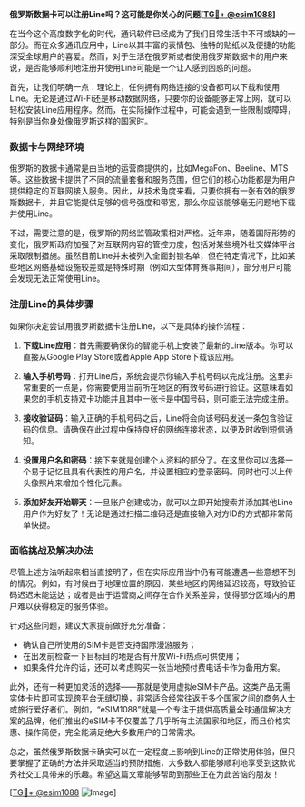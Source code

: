 **俄罗斯数据卡可以注册Line吗？这可能是你关心的问题[[TG💪+ @esim1088](https://t.me/s/esim1088)]**

在当今这个高度数字化的时代，通讯软件已经成为了我们日常生活中不可或缺的一部分。而在众多通讯应用中，Line以其丰富的表情包、独特的贴纸以及便捷的功能深受全球用户的喜爱。然而，对于生活在俄罗斯或者使用俄罗斯数据卡的用户来说，是否能够顺利地注册并使用Line可能是一个让人感到困惑的问题。

首先，让我们明确一点：理论上，任何拥有网络连接的设备都可以下载和使用Line。无论是通过Wi-Fi还是移动数据网络，只要你的设备能够正常上网，就可以轻松安装Line应用程序。然而，在实际操作过程中，可能会遇到一些限制或障碍，特别是当你身处像俄罗斯这样的国家时。

### 数据卡与网络环境

俄罗斯的数据卡通常是由当地的运营商提供的，比如MegaFon、Beeline、MTS等。这些数据卡提供了不同的流量套餐和服务范围，但它们的核心功能都是为用户提供稳定的互联网接入服务。因此，从技术角度来看，只要你拥有一张有效的俄罗斯数据卡，并且它能提供足够的信号强度和带宽，那么你应该能够毫无问题地下载并使用Line。

不过，需要注意的是，俄罗斯的网络监管政策相对严格。近年来，随着国际形势的变化，俄罗斯政府加强了对互联网内容的管控力度，包括对某些境外社交媒体平台采取限制措施。虽然目前Line并未被列入全面封锁名单，但在特定情况下，比如某些地区网络基础设施较差或是特殊时期（例如大型体育赛事期间），部分用户可能会发现无法正常使用Line。

### 注册Line的具体步骤

如果你决定尝试用俄罗斯数据卡注册Line，以下是具体的操作流程：

1. **下载Line应用**：首先需要确保你的智能手机上安装了最新的Line版本。你可以直接从Google Play Store或者Apple App Store下载该应用。
   
2. **输入手机号码**：打开Line后，系统会提示你输入手机号码以完成注册。这里非常重要的一点是，你需要使用当前所在地区的有效号码进行验证。这意味着如果您的手机支持双卡功能并且其中一张卡是中国号码，则可能无法完成注册。

3. **接收验证码**：输入正确的手机号码之后，Line将会向该号码发送一条包含验证码的信息。请确保在此过程中保持良好的网络连接状态，以便及时收到短信通知。

4. **设置用户名和密码**：接下来就是创建个人资料的部分了。在这里你可以选择一个易于记忆且具有代表性的用户名，并设置相应的登录密码。同时也可以上传头像照片来增加个性化元素。

5. **添加好友开始聊天**：一旦账户创建成功，就可以立即开始搜索并添加其他Line用户作为好友了！无论是通过扫描二维码还是直接输入对方ID的方式都非常简单快捷。

### 面临挑战及解决办法

尽管上述方法听起来相当直接明了，但在实际应用当中仍有可能遭遇一些意想不到的情况。例如，有时候由于地理位置的原因，某些地区的网络延迟较高，导致验证码迟迟未能送达；或者是由于运营商之间存在合作关系差异，使得部分区域内的用户难以获得稳定的服务体验。

针对这些问题，建议大家提前做好充分准备：
- 确认自己所使用的SIM卡是否支持国际漫游服务；
- 在出发前检查一下目标目的地是否有开放Wi-Fi热点可供使用；
- 如果条件允许的话，还可以考虑购买一张当地预付费电话卡作为备用方案。

此外，还有一种更加灵活的选择——那就是使用虚拟eSIM卡产品。这类产品无需实体卡片即可实现跨平台无缝切换，非常适合经常往返于多个国家之间的商务人士或旅行爱好者们。例如，“eSIM1088”就是一个专注于提供高质量全球通信解决方案的品牌，他们推出的eSIM卡不仅覆盖了几乎所有主流国家和地区，而且价格实惠、操作简便，完全能满足绝大多数用户的日常需求。

总之，虽然俄罗斯数据卡确实可以在一定程度上影响到Line的正常使用体验，但只要掌握了正确的方法并采取适当的预防措施，大多数人都能够顺利地享受到这款优秀社交工具带来的乐趣。希望这篇文章能够帮助到那些正在为此苦恼的朋友！

[[TG💪+ @esim1088](https://t.me/s/esim1088) ![Image](https://i.postimg.cc/4NQfJmqS/Snipaste-2025-05-13-00-14-12.png)]
